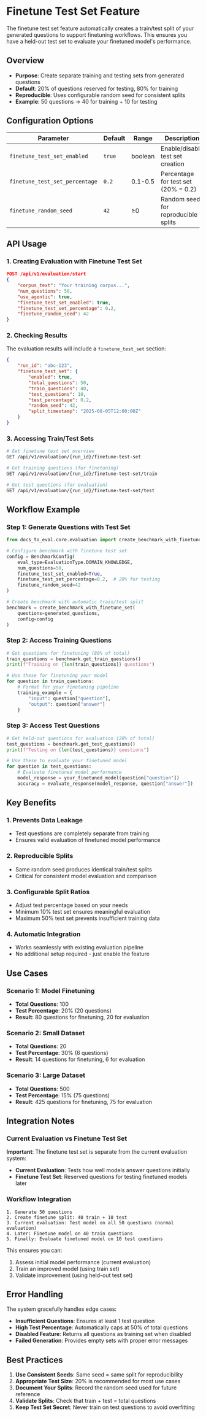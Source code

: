 # Finetune Test Set Feature

The finetune test set feature automatically creates a train/test split of your generated questions to support finetuning workflows. This ensures you have a held-out test set to evaluate your finetuned model's performance.

## Overview

- **Purpose**: Create separate training and testing sets from generated questions
- **Default**: 20% of questions reserved for testing, 80% for training
- **Reproducible**: Uses configurable random seed for consistent splits
- **Example**: 50 questions → 40 for training + 10 for testing

## Configuration Options

| Parameter | Default | Range | Description |
|-----------|---------|--------|-------------|
| `finetune_test_set_enabled` | `true` | boolean | Enable/disable test set creation |
| `finetune_test_set_percentage` | `0.2` | 0.1-0.5 | Percentage for test set (20% = 0.2) |
| `finetune_random_seed` | `42` | ≥0 | Random seed for reproducible splits |

## API Usage

### 1. Creating Evaluation with Finetune Test Set

```json
POST /api/v1/evaluation/start
{
    "corpus_text": "Your training corpus...",
    "num_questions": 50,
    "use_agentic": true,
    "finetune_test_set_enabled": true,
    "finetune_test_set_percentage": 0.2,
    "finetune_random_seed": 42
}
```

### 2. Checking Results

The evaluation results will include a `finetune_test_set` section:

```json
{
    "run_id": "abc-123",
    "finetune_test_set": {
        "enabled": true,
        "total_questions": 50,
        "train_questions": 40,
        "test_questions": 10,
        "test_percentage": 0.2,
        "random_seed": 42,
        "split_timestamp": "2025-08-05T12:00:00Z"
    }
}
```

### 3. Accessing Train/Test Sets

```bash
# Get finetune test set overview
GET /api/v1/evaluation/{run_id}/finetune-test-set

# Get training questions (for finetuning)
GET /api/v1/evaluation/{run_id}/finetune-test-set/train

# Get test questions (for evaluation)
GET /api/v1/evaluation/{run_id}/finetune-test-set/test
```

## Workflow Example

### Step 1: Generate Questions with Test Set
```python
from docs_to_eval.core.evaluation import create_benchmark_with_finetune_set, BenchmarkConfig

# Configure benchmark with finetune test set
config = BenchmarkConfig(
    eval_type=EvaluationType.DOMAIN_KNOWLEDGE,
    num_questions=50,
    finetune_test_set_enabled=True,
    finetune_test_set_percentage=0.2,  # 20% for testing
    finetune_random_seed=42
)

# Create benchmark with automatic train/test split
benchmark = create_benchmark_with_finetune_set(
    questions=generated_questions,
    config=config
)
```

### Step 2: Access Training Questions
```python
# Get questions for finetuning (80% of total)
train_questions = benchmark.get_train_questions()
print(f"Training on {len(train_questions)} questions")

# Use these for finetuning your model
for question in train_questions:
    # Format for your finetuning pipeline
    training_example = {
        "input": question["question"],
        "output": question["answer"]
    }
```

### Step 3: Access Test Questions
```python
# Get held-out questions for evaluation (20% of total)
test_questions = benchmark.get_test_questions()
print(f"Testing on {len(test_questions)} questions")

# Use these to evaluate your finetuned model
for question in test_questions:
    # Evaluate finetuned model performance
    model_response = your_finetuned_model(question["question"])
    accuracy = evaluate_response(model_response, question["answer"])
```

## Key Benefits

### 1. **Prevents Data Leakage**
- Test questions are completely separate from training
- Ensures valid evaluation of finetuned model performance

### 2. **Reproducible Splits**
- Same random seed produces identical train/test splits
- Critical for consistent model evaluation and comparison

### 3. **Configurable Split Ratios**
- Adjust test percentage based on your needs
- Minimum 10% test set ensures meaningful evaluation
- Maximum 50% test set prevents insufficient training data

### 4. **Automatic Integration**
- Works seamlessly with existing evaluation pipeline
- No additional setup required - just enable the feature

## Use Cases

### Scenario 1: Model Finetuning
- **Total Questions**: 100
- **Test Percentage**: 20% (20 questions)
- **Result**: 80 questions for finetuning, 20 for evaluation

### Scenario 2: Small Dataset
- **Total Questions**: 20
- **Test Percentage**: 30% (6 questions)
- **Result**: 14 questions for finetuning, 6 for evaluation

### Scenario 3: Large Dataset
- **Total Questions**: 500
- **Test Percentage**: 15% (75 questions)
- **Result**: 425 questions for finetuning, 75 for evaluation

## Integration Notes

### Current Evaluation vs Finetune Test Set

**Important**: The finetune test set is separate from the current evaluation system:

- **Current Evaluation**: Tests how well models answer questions initially
- **Finetune Test Set**: Reserved questions for testing finetuned models later

### Workflow Integration

```
1. Generate 50 questions
2. Create finetune split: 40 train + 10 test
3. Current evaluation: Test model on all 50 questions (normal evaluation)
4. Later: Finetune model on 40 train questions
5. Finally: Evaluate finetuned model on 10 test questions
```

This ensures you can:
1. Assess initial model performance (current evaluation)
2. Train an improved model (using train set)
3. Validate improvement (using held-out test set)

## Error Handling

The system gracefully handles edge cases:

- **Insufficient Questions**: Ensures at least 1 test question
- **High Test Percentage**: Automatically caps at 50% of total questions
- **Disabled Feature**: Returns all questions as training set when disabled
- **Failed Generation**: Provides empty sets with proper error messages

## Best Practices

1. **Use Consistent Seeds**: Same seed = same split for reproducibility
2. **Appropriate Test Size**: 20% is recommended for most use cases
3. **Document Your Splits**: Record the random seed used for future reference
4. **Validate Splits**: Check that train + test = total questions
5. **Keep Test Set Secret**: Never train on test questions to avoid overfitting